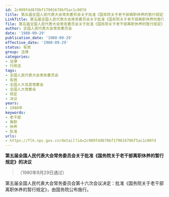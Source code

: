 ```yaml
---
id: 2c909fdd678bf17901678bf5ac1c007d
title: 第五届全国人民代表大会常务委员会关于批准《国务院关于老干部离职休养的暂行规定》的决议
LinkTitle: 第五届全国人民代表大会常务委员会关于批准《国务院关于老干部离职休养的暂行规定》的决议（1980）
file: 第五届全国人民代表大会常务委员会关于批准《国务院关于老干部离职休养的暂行规定》的决议_19800929_2c909fdd678bf17901678bf5ac1c007d.docx
author: 全国人民代表大会常务委员会
date: '1980-09-29'
publication_date: '1980-09-29'
effective_date: '1980-09-29'
status: 有效
group: 法律
categories:
- 法律
- 行政法
tags:
- 全国人民代表大会常务委员会
- 有效
- 全国人大及其常委会
- 全国人大常委会
- 规定
- 决议
years:
- 1980年
keywords:
- 老干部
- 离职
- 休养
- 批准
urls:
- https://flk.npc.gov.cn/detail?id=2c909fdd678bf17901678bf5ac1c007d
---
```


**第五届全国人民代表大会常务委员会关于批准《国务院关于老干部离职休养的暂行规定》的决议**

> （1980年9月29日通过）

第五届全国人民代表大会常务委员会第十六次会议决定：批准《国务院关于老干部离职休养的暂行规定》，由国务院公布施行。
